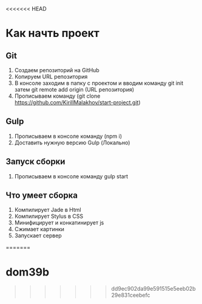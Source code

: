 <<<<<<< HEAD
# Как начть проект
## Git
1. Создаем репозиторий на GitHub
2. Копируем URL репозитория
3. В консоле заходим в папку с проектом и вводим команду git init затем git remote add origin (URL репозитория)
4. Прописываем команду (git clone https://github.com/KirillMalakhov/start-project.git)

## Gulp
1. Прописываем в консоле команду (npm i)
2. Доставить нужную версию Gulp (Локально) 

## Запуск сборки
1. Прописываем в консоле команду gulp start

## Что умеет сборка
1. Компилирует Jade в Html
2. Компилирует Stylus в CSS
3. Минифицирует и конкатинирует js 
4. Сжимает картинки 
5. Запускает сервер

=======
# dom39b
>>>>>>> dd9ec902da99e591515e5eeb02b29e831ceebefc
